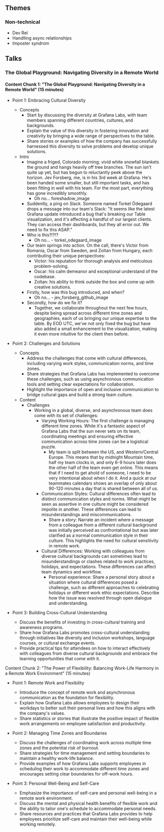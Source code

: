 ## Themes

### Non-technical

  - Dev Rel
  - Handlling async relationships
  - Imposter syndrom

## Talks

### The Global Playground: Navigating Diversity in a Remote World

#### Content Chunk 1: "The Global Playground: Navigating Diversity in a Remote World" (15 minutes)

- Point 1: Embracing Cultural Diversity
  - Concepts
    - Start by discussing the diversity at Grafana Labs, with team members spanning different countries, cultures, and backgrounds.
    - Explain the value of this diversity in fostering innovation and creativity by bringing a wide range of perspectives to the table.
    - Share stories or examples of how the company has successfully harnessed this diversity to solve problems and develop unique solutions.
  - Intro
    - Imagine a friged, Colorado morning; vivid white snowfall blankets the ground and hangs heavily off tree branches. The sun isn't quite up yet, but has begun to reluctantly peek above the horizon. Jev Forsberg, me, is in his 3rd week at Grafana. He's been handed some smaller, but still important tasks, and has been fitting in well with his team. For the most part, everything has gone incredibly smoothly.
      - Oh no... foreshadow_image
    - Suddently, a ping on Slack. Someone named Torkel Ödegaard drops a message into our team's Slack: "It seems like the latest Grafana update introduced a bug that's breaking our Table visualization, and it's affecting a handful of our largest clients. They can access their dashboards, but they all error out. We need to fix this ASAP."
    - Who is this?!?!?
      - Oh no... - torkel_odegaard_image
    - Our team springs into action. On the call, there's Victor from Romania, Oscar from Sweden, and Zoltan from Hungary, each contributing their unique perspectives:
      - Victor: his reputation for thorough analysis and meticulous problem-solving.
      - Oscar: his calm demeanor and exceptional understand of the codebase.
      - Zoltan: his ability to think outside the box and come up with creative solutions.
    - Firstly, how was this bug introduced, and when?
      - Oh no... - jev_forsberg_github_image
    - Secondly, how do we fix it?
      - Together, we collaborate throughout the next few hours, despite being spread across different time zones and geographies, each of us bringing our unique expertise to the table. By EOD UTC, we've not only fixed the bug but have also added a small enhancement to the visualization, making it even more intuitive for the client then before.
  

- Point 2: Challenges and Solutions
  - Concepts
    - Address the challenges that come with cultural differences, including varying work styles, communication norms, and time zones.
    - Share strategies that Grafana Labs has implemented to overcome these challenges, such as using asynchronous communication tools and setting clear expectations for collaboration.
    - Highlight the importance of open and inclusive communication to bridge cultural gaps and build a strong team culture.
  - Content
    - Challenges
      - Working in a global, diverse, and asynchronous team does come with its set of challenges:
        - Varying Working Hours: The first challenge is managing different time zones. While it's a fantastic aspect of Grafana Labs that the sun never sets on its team, coordinating meetings and ensuring effective communication across time zones can be a logistical puzzle.
          - My team is split between the US, and Western/Central Europe. This means that by midnight Mountain time, half my team clocks in, and only 6-9 hours later does the other half of the team even get online. This means that if I need to get ahold of someone, I need to be very intentional about when I do it. And a quick at our teammates calendars shows an overlap of only about 90-120 minutes a day that is shared between all of us.
        - Communication Styles: Cultural differences often lead to distinct communication styles and norms. What might be seen as assertive in one culture might be considered impolite in another. These differences can lead to misunderstandings and miscommunications.
          - Share a story: Narrate an incident where a message from a colleague from a different cultural background was initially perceived as confrontational but was later clarified as a normal communication style in their culture. This highlights the need for cultural sensitivity in remote work.
        - Cultural Differences: Working with colleagues from diverse cultural backgrounds can sometimes lead to misunderstandings or clashes related to work practices, holidays, and expectations. These differences can affect team dynamics and workflow.
          - Personal experience: Share a personal story about a situation where cultural differences posed a challenge, such as different approaches to celebrating holidays or different work ethic expectations. Describe how the issue was resolved through open dialogue and understanding.

- Point 3: Building Cross-Cultural Understanding
  - Discuss the benefits of investing in cross-cultural training and awareness programs.
  - Share how Grafana Labs promotes cross-cultural understanding through initiatives like diversity and inclusion workshops, language courses, or cultural exchange events.
  - Provide practical tips for attendees on how to interact effectively with colleagues from diverse cultural backgrounds and embrace the learning opportunities that come with it.

Content Chunk 2: "The Power of Flexibility: Balancing Work-Life Harmony in a Remote Work Environment" (15 minutes)

- Point 1: Remote Work and Flexibility
  - Introduce the concept of remote work and asynchronous communication as the foundation for flexibility.
  - Explain how Grafana Labs allows employees to design their workdays to better suit their personal lives and how this aligns with the company's values.
  - Share statistics or stories that illustrate the positive impact of flexible work arrangements on employee satisfaction and productivity.

- Point 2: Managing Time Zones and Boundaries
  - Discuss the challenges of coordinating work across multiple time zones and the potential risk of burnout.
  - Share strategies for time management and setting boundaries to maintain a healthy work-life balance.
  - Provide examples of how Grafana Labs supports employees in scheduling their work to accommodate different time zones and encourages setting clear boundaries for off-work hours.

- Point 3: Personal Well-Being and Self-Care
  - Emphasize the importance of self-care and personal well-being in a remote work environment.
  - Discuss the mental and physical health benefits of flexible work and the ability to tailor one's schedule to accommodate personal needs.
  - Share resources and practices that Grafana Labs provides to help employees prioritize self-care and maintain their well-being while working remotely.